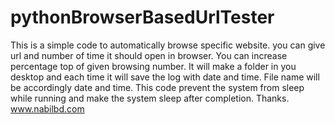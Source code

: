 # pythonBrowserBasedUrlTester
This is a simple code to automatically browse specific website. you can give url and number of time it should open in browser. You can increase percentage top of given browsing number. It will make a folder in you desktop and each time it will save the log with date and time. File name will be accordingly date and time.  This code prevent the system from sleep while running and make the system sleep after completion. Thanks. www.nabilbd.com 
